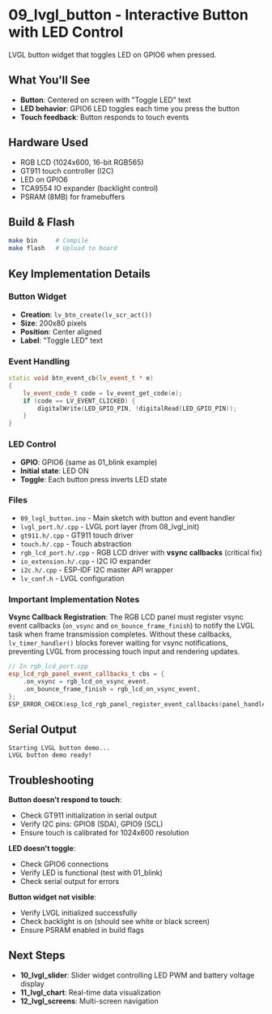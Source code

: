 # 09_lvgl_button - Interactive Button with LED Control

LVGL button widget that toggles LED on GPIO6 when pressed.

## What You'll See

- **Button**: Centered on screen with "Toggle LED" text
- **LED behavior**: GPIO6 LED toggles each time you press the button
- **Touch feedback**: Button responds to touch events

## Hardware Used

- RGB LCD (1024x600, 16-bit RGB565)
- GT911 touch controller (I2C)
- LED on GPIO6
- TCA9554 IO expander (backlight control)
- PSRAM (8MB) for framebuffers

## Build & Flash

```bash
make bin     # Compile
make flash   # Upload to board
```

## Key Implementation Details

### Button Widget
- **Creation**: `lv_btn_create(lv_scr_act())`
- **Size**: 200x80 pixels
- **Position**: Center aligned
- **Label**: "Toggle LED" text

### Event Handling
```cpp
static void btn_event_cb(lv_event_t * e)
{
    lv_event_code_t code = lv_event_get_code(e);
    if (code == LV_EVENT_CLICKED) {
        digitalWrite(LED_GPIO_PIN, !digitalRead(LED_GPIO_PIN));
    }
}
```

### LED Control
- **GPIO**: GPIO6 (same as 01_blink example)
- **Initial state**: LED ON
- **Toggle**: Each button press inverts LED state

### Files

- `09_lvgl_button.ino` - Main sketch with button and event handler
- `lvgl_port.h/.cpp` - LVGL port layer (from 08_lvgl_init)
- `gt911.h/.cpp` - GT911 touch driver
- `touch.h/.cpp` - Touch abstraction
- `rgb_lcd_port.h/.cpp` - RGB LCD driver with **vsync callbacks** (critical fix)
- `io_extension.h/.cpp` - I2C IO expander
- `i2c.h/.cpp` - ESP-IDF I2C master API wrapper
- `lv_conf.h` - LVGL configuration

### Important Implementation Notes

**Vsync Callback Registration**: The RGB LCD panel must register vsync event callbacks (`on_vsync` and `on_bounce_frame_finish`) to notify the LVGL task when frame transmission completes. Without these callbacks, `lv_timer_handler()` blocks forever waiting for vsync notifications, preventing LVGL from processing touch input and rendering updates.

```cpp
// In rgb_lcd_port.cpp
esp_lcd_rgb_panel_event_callbacks_t cbs = {
    .on_vsync = rgb_lcd_on_vsync_event,
    .on_bounce_frame_finish = rgb_lcd_on_vsync_event,
};
ESP_ERROR_CHECK(esp_lcd_rgb_panel_register_event_callbacks(panel_handle, &cbs, NULL));
```

## Serial Output

```
Starting LVGL button demo...
LVGL button demo ready!
```

## Troubleshooting

**Button doesn't respond to touch**:
- Check GT911 initialization in serial output
- Verify I2C pins: GPIO8 (SDA), GPIO9 (SCL)
- Ensure touch is calibrated for 1024x600 resolution

**LED doesn't toggle**:
- Check GPIO6 connections
- Verify LED is functional (test with 01_blink)
- Check serial output for errors

**Button widget not visible**:
- Verify LVGL initialized successfully
- Check backlight is on (should see white or black screen)
- Ensure PSRAM enabled in build flags

## Next Steps

- **10_lvgl_slider**: Slider widget controlling LED PWM and battery voltage display
- **11_lvgl_chart**: Real-time data visualization
- **12_lvgl_screens**: Multi-screen navigation

